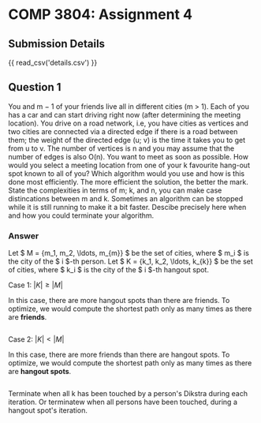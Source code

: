 # COMP 3804: Assignment 4

## Submission Details

{{ read_csv('details.csv') }}

## Question 1

You and m − 1 of your friends live all in different cities (m > 1). Each of you has a car and can start driving right now (after determining the meeting location). You drive on a road network, i.e, you have cities as vertices and two cities are connected via a directed edge if there is a road between them; the weight of the directed edge (u; v) is the time it takes you to get from u to v. The number of vertices is n and you may assume that the number of edges is also O(n). You want to meet as soon as possible. How would you select a meeting location from one of your k favourite hang-out spot known to all of you? Which algorithm would you use and how is this done most efficiently. The more efficient the solution, the better the mark. State the complexities in terms of m; k, and n, you can make case distincations between m and k. Sometimes an algorithm can be stopped while it is still running to make it a bit faster. Descibe precisely here when and how you could terminate your algorithm.

### Answer

Let $ M = \{m_1, m_2, \ldots, m_{m}\} $ be the set of cities, where $ m_i $ is the city of the $ i $-th person.
Let $ K = \{k_1, k_2, \ldots, k_{k}\} $ be the set of cities, where $ k_i $ is the city of the $ i $-th hangout spot.

Case 1: $|K| \geq |M|$

In this case, there are more hangout spots than there are friends. To optimize, we would compute the shortest path only as many times as there are **friends**.

```plaintext
```

Case 2: $|K| < |M|$

In this case, there are more friends than there are hangout spots. To optimize, we would compute the shortest path only as many times as there are **hangout spots**.

```plaintext
```

Terminate when all k has been touched by a person's Dikstra during each iteration.
Or terminatew when all persons have been touched, during a hangout spot's iteration.
